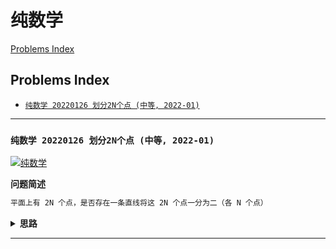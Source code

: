 # 纯数学

[Problems Index](#problems-index)

<!-- Tag: 纯数学 -->

Problems Index
---
- [`纯数学 20220126 划分2N个点 (中等, 2022-01)`](#纯数学-20220126-划分2n个点-中等-2022-01)

---

### `纯数学 20220126 划分2N个点 (中等, 2022-01)`

[![纯数学](https://img.shields.io/badge/纯数学-lightgray.svg)](合集-纯数学.md)

<!--{
    "tags": ["纯数学"],
    "来源": "纯数学",
    "难度": "中等",
    "编号": "20220126",
    "标题": "划分2N个点",
    "公司": []
}-->

<summary><b>问题简述</b></summary>

```txt
平面上有 2N 个点，是否存在一条直线将这 2N 个点一分为二（各 N 个点）
```

<!-- 
<details><summary><b>详细描述</b></summary>

```txt
```
-->

</details>

<!-- <div align="center"><img src="../_assets/xxx.png" height="300" /></div> -->

<details><summary><b>思路</b></summary>

> [是否一点存在直线能把平面上给定的2n个点分成两部分，每部分n个点？ - 知乎](https://www.zhihu.com/question/25071189)

```txt
- 考虑将这 2N 个点两两相连得到 m 条直线（可能存在重叠），其斜率分别为 k_1, .., k_m；
- 因为 m 是有限的，则必然存在与这 m 条直线斜率不同的直线，
- 取这条直线的垂线，则这条垂线与这 m 条直线都不垂直；
- 把这条直线从这 2N 个点的一侧平移到另一侧，得到 2N 个交点，
- 则显然存在一条平行于平移方向的直线将这 2N 个交点分成两部分，而这条直线也将这 2N 个点划分成了数量相等的两部分。
```

</details>

---
